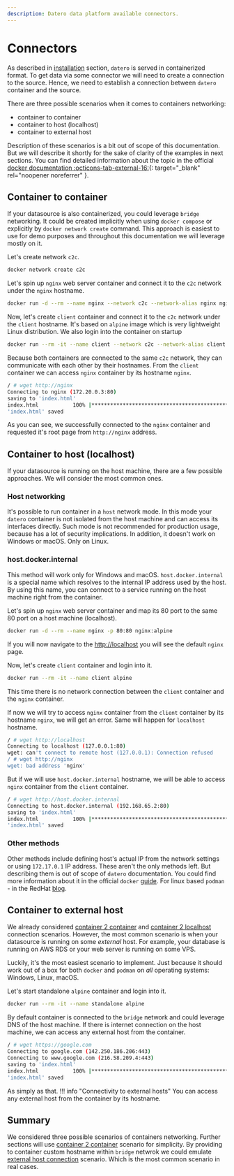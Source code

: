 ```yaml
---
description: Datero data platform available connectors. 
---
```


# Connectors

As described in [installation](../installation.md) section, `datero` is served in containerized format.
To get data via some connector we will need to create a connection to the source.
Hence, we need to establish a connection between `datero` container and the source.

There are three possible scenarios when it comes to containers networking:

- container to container
- container to host (localhost)
- container to external host

Description of these scenarios is a bit out of scope of this documentation.
But we will describe it shortly for the sake of clarity of the examples in next sections.
You can find detailed information about the topic in the official [docker documentation :octicons-tab-external-16:](https://docs.docker.com/network/){: target="_blank" rel="noopener noreferrer" }.


## Container to container
If your datasource is also containerized, you could leverage `bridge` networking.
It could be created implicitly when using `docker compose` or explicitly by `docker network create` command.
This approach is easiest to use for demo purposes and throughout this documentation we will leverage mostly on it.

Let's create network `c2c`.
``` sh
docker network create c2c
```

Let's spin up `nginx` web server container and connect it to the `c2c` network under the `nginx` hostname.
``` sh
docker run -d --rm --name nginx --network c2c --network-alias nginx nginx:alpine
```

Now, let's create `client` container and connect it to the `c2c` network under the `client` hostname.
It's based on `alpine` image which is very lightweight Linux distribution.
We also login into the container on startup
``` sh
docker run --rm -it --name client --network c2c --network-alias client alpine
```

Because both containers are connected to the same `c2c` network, they can communicate with each other by their hostnames.
From the `client` container we can access `nginx` container by its hostname `nginx`.
``` sh
/ # wget http://nginx
Connecting to nginx (172.20.0.3:80)
saving to 'index.html'
index.html           100% |************************************************************************************************|   615  0:00:00 ETA 
'index.html' saved
```

As you can see, we successfully connected to the `nginx` container and requested it's root page from `http://nginx` address.


## Container to host (localhost)
If your datasource is running on the host machine, there are a few possible approaches.
We will consider the most common ones.

### Host networking
It's possible to run container in a `host` network mode.
In this mode your `datero` container is not isolated from the host machine and can access its interfaces directly.
Such mode is not recommended for production usage, because has a lot of security implications.
In addition, it doesn't work on Windows or macOS. Only on Linux.

### host.docker.internal
This method will work only for Windows and macOS.
`host.docker.internal` is a special name which resolves to the internal IP address used by the host.
By using this name, you can connect to a service running on the host machine right from the container.

Let's spin up `nginx` web server container and map its 80 port to the same 80 port on a host machine (localhost).
``` sh
docker run -d --rm --name nginx -p 80:80 nginx:alpine
```
If you will now navigate to the [http://localhost](http://localhost) you will see the default `nginx` page.

Now, let's create `client` container and login into it.
``` sh
docker run --rm -it --name client alpine
```
This time there is no network connection between the `client` container and the `nginx` container.

If now we will try to access `nginx` container from the `client` container by its hostname `nginx`, we will get an error.
Same will happen for `localhost` hostname.
``` sh
/ # wget http://localhost
Connecting to localhost (127.0.0.1:80)
wget: can't connect to remote host (127.0.0.1): Connection refused
/ # wget http://nginx
wget: bad address 'nginx'
```

But if we will use `host.docker.internal` hostname, we will be able to access `nginx` container from the `client` container.
``` sh
/ # wget http://host.docker.internal
Connecting to host.docker.internal (192.168.65.2:80)
saving to 'index.html'
index.html           100% |************************************************************************************************|   615  0:00:00 ETA 
'index.html' saved
```

### Other methods
Other methods include defining host's actual IP from the network settings or using `172.17.0.1` IP address.
These aren't the only methods left. But describing them is out of scope of `datero` documentation.
You could find more information about it in the official `docker` [guide](https://docs.docker.com/network/).
For linux based `podman` - in the RedHat [blog](https://www.redhat.com/sysadmin/container-networking-podman).

## Container to external host
We already considered [container 2 container](#container-to-container) and [container 2 localhost](#container-to-host-localhost) connection scenarios.
However, the most common scenario is when your datasource is running on some _external_ host.
For example, your database is running on AWS RDS or your web server is running on some VPS.

Luckily, it's the most easiest scenario to implement.
Just because it should work out of a box for both `docker` and `podman` on _all_ operating systems: Windows, Linux, macOS.

Let's start standalone `alpine` container and login into it.
``` sh
docker run --rm -it --name standalone alpine
```

By default container is connected to the `bridge` network and could leverage DNS of the host machine.
If there is internet connection on the host machine, we can access any external host from the container.
``` sh
/ # wget https://google.com
Connecting to google.com (142.250.186.206:443)
Connecting to www.google.com (216.58.209.4:443)
saving to 'index.html'
index.html           100% |************************************************************************************************| 19246  0:00:00 ETA
'index.html' saved
```

As simply as that. 
!!! info "Connectivity to external hosts"
    You can access any external host from the container by its hostname.


## Summary
We considered three possible scenarios of containers networking.
Further sections will use [container 2 container](#container-to-container) scenario for simplicity.
By providing to container custom hostname within `bridge` netwrok we could emulate [external host connection](#container-to-external-host) scenario.
Which is the most common scenario in real cases.
